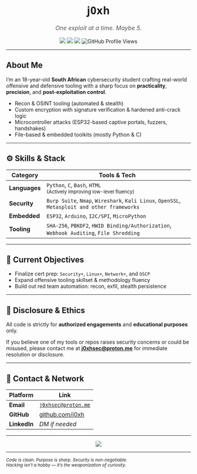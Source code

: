 <h1 align="center" style="font-family: 'Segoe UI', Tahoma, Geneva, Verdana, sans-serif; font-weight: 700; letter-spacing: 1px;">
  j0xh
</h1>

<p align="center" style="font-size: 16px; color: #555; font-style: italic;">
  One exploit at a time. Maybe 5.
</p>

<p align="center">
  <img src="https://img.shields.io/badge/Security%20-%20+-blue?style=flat-square" />
  <img src="https://img.shields.io/badge/Linux%20Mastery-Ongoing-lightgrey?style=flat-square" />
  <img src="https://img.shields.io/badge/OSCP-Upcoming-ff5555?style=flat-square" />
  <img src="https://komarev.com/ghpvc/?username=j0xh&style=flat-square&color=gray" alt="GitHub Profile Views" />
</p>

---

##  About Me

I’m an 18-year-old **South African** cybersecurity student crafting real-world offensive and defensive tooling with a sharp focus on **practicality**, **precision**, and **post-exploitation control**.

-  Recon & OSINT tooling (automated & stealth)
-  Custom encryption with signature verification & hardened anti-crack logic
-  Microcontroller attacks (ESP32-based captive portals, fuzzers, handshakes)
-  File-based & embedded toolkits (mostly Python & C)

---

## ⚙️ Skills & Stack

| Category     | Tools & Tech                                                                 |
|--------------|------------------------------------------------------------------------------|
| **Languages** | `Python`, `C`, `Bash`, `HTML` <br><sub>(Actively improving low-level fluency)</sub> |
| **Security**  | `Burp Suite`, `Nmap`, `Wireshark`, `Kali Linux`, `OpenSSL`, `Metasploit and other frameworks`     |
| **Embedded**  | `ESP32`, `Arduino`, `I2C/SPI`, `MicroPython`                                |
| **Tooling**   | `SHA-256`, `PBKDF2`, `HWID Binding/Authorization`, `Webhook Auditing`, `File Shredding`    |

---

## 🎯 Current Objectives

-  Finalize cert prep: `Security+`, `Linux+`, `Network+`, and `OSCP`
-  Expand offensive tooling skillset & methodology fluency
-  Build out red team automation: recon, exfil, stealth persistence

---

## 📜 Disclosure & Ethics

All code is strictly for **authorized engagements** and **educational purposes** only.

If you believe one of my tools or repos raises security concerns or could be misused, please contact me at **j0xhsec@proton.me** for immediate resolution or disclosure.

---

## 📡 Contact & Network

| Platform | Link |
|---------|------|
| **Email** | [`j0xhsec@proton.me`](mailto:j0xhsec@proton.me) |
| **GitHub** | [github.com/j0xh](https://github.com/j0xh) |
| **LinkedIn** | *DM if needed* |

---

<p align="center">
  <img src="https://github-readme-stats.vercel.app/api?username=j0xh&show_icons=true&theme=graywhite&hide_title=true&hide_border=true&hide_rank=true&custom_title=GitHub%20Stats" />
</p>

---

<sub><i>
Code is clean. Purpose is sharp. Security is non-negotiable.  
Hacking isn't a hobby — it’s the weaponization of curiosity.
</i></sub>
